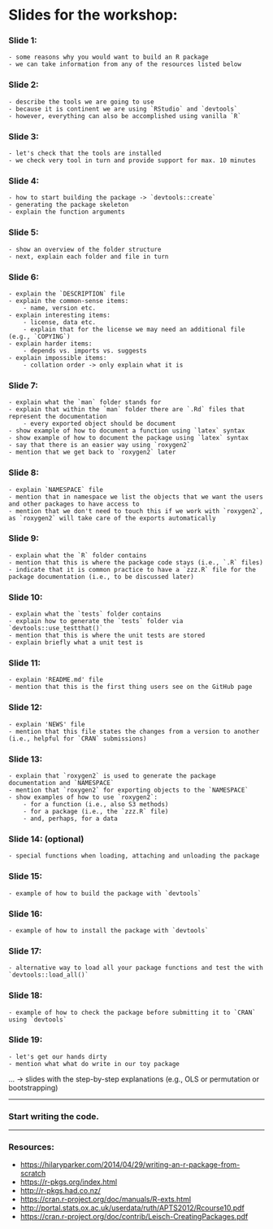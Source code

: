 # Slides for the workshop:

### Slide 1:
    - some reasons why you would want to build an R package
    - we can take information from any of the resources listed below

### Slide 2:
    - describe the tools we are going to use
    - because it is continent we are using `RStudio` and `devtools`
    - however, everything can also be accomplished using vanilla `R`

### Slide 3:
    - let's check that the tools are installed
    - we check very tool in turn and provide support for max. 10 minutes

### Slide 4:
    - how to start building the package -> `devtools::create`
    - generating the package skeleton
    - explain the function arguments

### Slide 5:
    - show an overview of the folder structure
    - next, explain each folder and file in turn

### Slide 6:
    - explain the `DESCRIPTION` file 
    - explain the common-sense items:
        - name, version etc.
    - explain interesting items:
        - license, data etc.
        - explain that for the license we may need an additional file (e.g., `COPYING`)
    - explain harder items:
        - depends vs. imports vs. suggests
    - explain impossible items:
        - collation order -> only explain what it is

### Slide 7:
    - explain what the `man` folder stands for
    - explain that within the `man` folder there are `.Rd` files that represent the documentation
        - every exported object should be document
    - show example of how to document a function using `latex` syntax
    - show example of how to document the package using `latex` syntax
    - say that there is an easier way using `roxygen2`
    - mention that we get back to `roxygen2` later

### Slide 8: 
    - explain `NAMESPACE` file
    - mention that in namespace we list the objects that we want the users and other packages to have access to
    - mention that we don't need to touch this if we work with `roxygen2`, as `roxygen2` will take care of the exports automatically

### Slide 9:
    - explain what the `R` folder contains
    - mention that this is where the package code stays (i.e., `.R` files)
    - indicate that it is common practice to have a `zzz.R` file for the package documentation (i.e., to be discussed later)

### Slide 10:
    - explain what the `tests` folder contains
    - explain how to generate the `tests` folder via `devtools::use_testthat()`
    - mention that this is where the unit tests are stored
    - explain briefly what a unit test is

### Slide 11:
    - explain 'README.md' file
    - mention that this is the first thing users see on the GitHub page

### Slide 12:
    - explain 'NEWS' file
    - mention that this file states the changes from a version to another (i.e., helpful for `CRAN` submissions)

### Slide 13:
    - explain that `roxygen2` is used to generate the package documentation and `NAMESPACE`
    - mention that `roxygen2` for exporting objects to the `NAMESPACE`
    - show examples of how to use `roxygen2`:
        - for a function (i.e., also S3 methods)
        - for a package (i.e., the `zzz.R` file)
        - and, perhaps, for a data

### Slide 14: (optional)
    - special functions when loading, attaching and unloading the package

### Slide 15:
    - example of how to build the package with `devtools` 

### Slide 16:
    - example of how to install the package with `devtools`

### Slide 17:
    - alternative way to load all your package functions and test the with `devtools::load_all()`

### Slide 18:
    - example of how to check the package before submitting it to `CRAN` using `devtools`

### Slide 19:
    - let's get our hands dirty
    - mention what what do write in our toy package

... -> slides with the step-by-step explanations (e.g., OLS or permutation or bootstrapping)

---

### Start writing the code.

--- 

### Resources:
- https://hilaryparker.com/2014/04/29/writing-an-r-package-from-scratch
- https://r-pkgs.org/index.html
- http://r-pkgs.had.co.nz/
- https://cran.r-project.org/doc/manuals/R-exts.html
- http://portal.stats.ox.ac.uk/userdata/ruth/APTS2012/Rcourse10.pdf
- https://cran.r-project.org/doc/contrib/Leisch-CreatingPackages.pdf